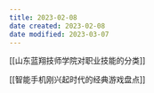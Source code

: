 ```yaml
---
title: 2023-02-08
date created: 2023-02-08
date modified: 2023-03-07
---
```


[[山东蓝翔技师学院对职业技能的分类]]

[[智能手机刚兴起时代的经典游戏盘点]]
